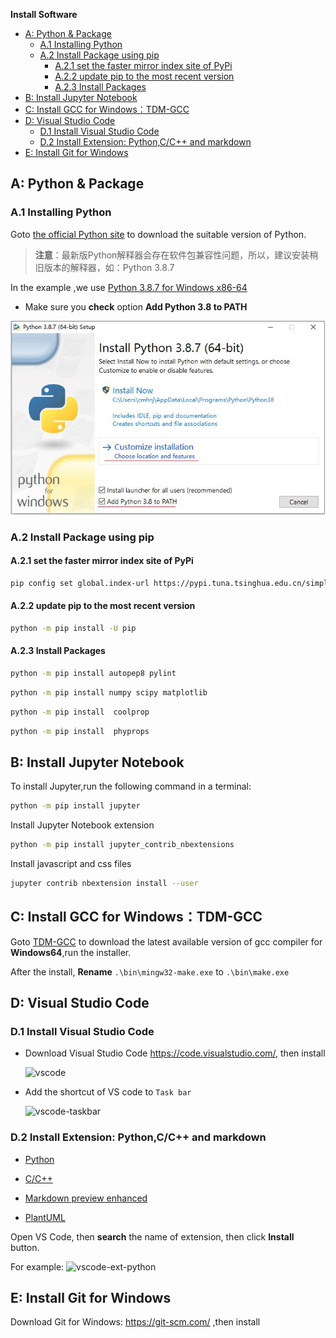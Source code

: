 

**Install Software**


<!-- TOC -->

- [A: Python & Package](#a-python--package)
  - [A.1 Installing Python](#a1-installing-python)
  - [A.2 Install Package using pip](#a2-install-package-using-pip)
    - [A.2.1 set the faster mirror index site of PyPi](#a21-set-the-faster-mirror-index-site-of-pypi)
    - [A.2.2 update pip to the most recent version](#a22-update-pip-to-the-most-recent-version)
    - [A.2.3 Install  Packages](#a23-install--packages)
- [B: Install Jupyter Notebook](#b-install-jupyter-notebook)
- [C: Install GCC for Windows：TDM-GCC](#c-install-gcc-for-windowstdm-gcc)
- [D: Visual Studio Code](#d-visual-studio-code)
  - [D.1 Install Visual Studio Code](#d1-install-visual-studio-code)
  - [D.2 Install Extension: Python,C/C++ and markdown](#d2-install-extension-pythoncc-and-markdown)
- [E: Install Git for Windows](#e-install-git-for-windows)

<!-- /TOC -->
## A: Python & Package

### A.1 Installing Python 

Goto [the official Python site](https://www.python.org/downloads/) to download the suitable version of Python.

>**注意**：最新版Python解释器会存在软件包兼容性问题，所以，建议安装稍旧版本的解释器，如：Python 3.8.7

In the example ,we use [Python 3.8.7 for Windows x86-64](https://www.python.org/ftp/python/3.8.7/python-3.8.7-amd64.exe)  

*  Make sure you **check** option **Add Python 3.8 to PATH**

  ![Python3-install-path](./img/python38-install-path.jpg) 

### A.2 Install Package using pip

#### A.2.1 set the faster mirror index site of PyPi


```bash
pip config set global.index-url https://pypi.tuna.tsinghua.edu.cn/simple
```

#### A.2.2 update pip to the most recent version

```bash
python -m pip install -U pip
```

#### A.2.3 Install  Packages

```bash  
python -m pip install autopep8 pylint
```

```bash   
python -m pip install numpy scipy matplotlib
``` 

```bash   
python -m pip install  coolprop 
``` 

```bash   
python -m pip install  phyprops 
``` 

## B: Install Jupyter Notebook

To install Jupyter,run the following command in a terminal:

```bash   
python -m pip install jupyter
```

Install Jupyter Notebook extension

```bash   
python -m pip install jupyter_contrib_nbextensions
```

Install javascript and css files

```bash   
jupyter contrib nbextension install --user
```

## C: Install GCC for Windows：TDM-GCC

Goto [TDM-GCC](https://jmeubank.github.io/tdm-gcc/) to download the latest available version of gcc compiler for **Windows64**,run the installer.

After the install, **Rename**  `.\bin\mingw32-make.exe` to  `.\bin\make.exe`

## D: Visual Studio Code

### D.1 Install Visual Studio Code 
 
* Download  Visual Studio Code https://code.visualstudio.com/, then install

   ![vscode](./img/vscode.jpg)

* Add the shortcut of VS code to `Task bar`

   ![vscode-taskbar](./img/vscode-taskbar.jpg)
 
### D.2 Install Extension: Python,C/C++ and markdown


* [Python](https://code.visualstudio.com/docs/languages/python)

* [C/C++](https://code.visualstudio.com/docs/languages/cpp)

* [Markdown preview enhanced](https://shd101wyy.github.io/markdown-preview-enhanced/#/zh-cn/)

* [PlantUML](https://github.com/qjebbs/vscode-plantuml/)

Open VS Code, then **search** the name of extension, then click **Install** button.

For example:
  ![vscode-ext-python](./img/vscode-ext-python.jpg)


        

## E: Install Git for Windows

Download Git for Windows: https://git-scm.com/ ,then install

